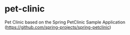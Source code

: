 # pet-clinic

Pet Clinic based on the Spring PetClinic Sample Application (https://github.com/spring-projects/spring-petclinic)

